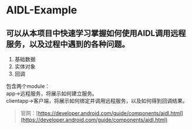 # AIDL-Example

## 可以从本项目中快速学习掌握如何使用AIDL调用远程服务，以及过程中遇到的各种问题。

1. 基础数据  
2. 实体对象   
3. 回调   

包含两个module：  
app-&gt;远程服务，将展示如何建立服务。  
clientapp-&gt;客户端，将展示如何绑定并调用远程服务，以及如何得到回调结果。



> 官网：[https://developer.android.com/guide/components/aidl.html](https://developer.android.com/guide/components/aidl.html)


